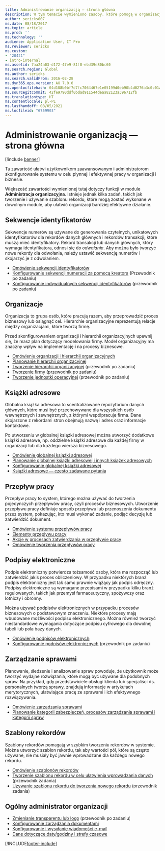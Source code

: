 ```yaml
---
title: Administrowanie organizacją — strona główna
description: W tym temacie wymieniono zasoby, które pomogą w organizacji.
author: sericks007
ms.date: 08/18/2017
ms.topic: article
ms.prod: ''
ms.technology: ''
audience: Application User, IT Pro
ms.reviewer: sericks
ms.custom:
- "20421"
- intro-internal
ms.assetid: 7aa24a03-d172-47e9-81f8-ebd39e80bc60
ms.search.region: Global
ms.author: sericks
ms.search.validFrom: 2016-02-28
ms.dyn365.ops.version: AX 7.0.0
ms.openlocfilehash: 04d188b0bf7d7fc7064467e1e05199d0eb90b4d0276a3c0c01ad8f9be78e76e8
ms.sourcegitcommit: 42fe9790ddf0bdad911544deaa82123a396712fb
ms.translationtype: HT
ms.contentlocale: pl-PL
ms.lasthandoff: 08/05/2021
ms.locfileid: "6759903"
---
```

# <a name="organization-administration-home-page"></a>Administrowanie organizacją — strona główna

[!include [banner](../includes/banner.md)]

Ta zawartość ułatwi użytkownikom zaawansowanym i administratorom skonfigurowanie systemu w celu płynnej i efektywnej pracy w organizacji i biznesie.

Większość zawartości wymienionej tutaj dotyczy funkcji w module **Administracja organizacyjna**. Istnieje jednak kilka zadań, takich jak tworzenie i używanie szablonu rekordu, które mogą zostać wykonane w dowolnym module, aby ułatwić organizacji bardziej efektywne działanie.

## <a name="number-sequences"></a>Sekwencje identyfikatorów

Sekwencje numerów są używane do generowania czytelnych, unikatowych identyfikatorów dla rekordów danych głównych i rekordów transakcji, które muszą mieć identyfikatory. Rekord transakcji lub danych głównych, który wymaga identyfikatora, odnosi się do *odwołania*. Aby można było tworzyć nowe rekordy dla odwołania, należy ustawić sekwencję numerów i skojarzyć je z odwołaniem.

- [Omówienie sekwencji identyfikatorów](number-sequence-overview.md)
- [Konfigurowanie sekwencji numeracji za pomocą kreatora](tasks/set-up-number-sequences-wizard.md) (Przewodnik po zadaniu)
- [Konfigurowanie indywidualnych sekwencji identyfikatorów](tasks/set-up-number-sequences-individual-basis.md) (przewodnik po zadaniu)

## <a name="organizations"></a>Organizacje

Organizacja to grupa osób, które pracują razem, aby przeprowadzić proces biznesowy lub osiągnąć cel. Hierarchie organizacyjne reprezentują relacje między organizacjami, które tworzą firmę.

Przed skonfigurowaniem organizacji i hierarchii organizacyjnych upewnij się, że masz plan dotyczący modelowania firmy. Model organizacyjny ma znaczny wpływ na implementację i na procesy biznesowe.

- [Omówienie organizacji i hierarchii organizacyjnych](organizations-organizational-hierarchies.md)
- [Planowanie hierarchii organizacyjnej](plan-organizational-hierarchy.md)
- [Tworzenie hierarchii organizacyjnej](tasks/create-organization-hierarchy.md) (przewodnik po zadaniu)
- [Tworzenie firmy](tasks/create-legal-entity.md) (przewodnik po zadaniu)
- [Tworzenie jednostki operacyjnej](tasks/create-operating-unit.md) (przewodnik po zadaniu)

## <a name="address-books"></a>Książki adresowe

Globalna książka adresowa to scentralizowane repozytorium danych głównych, które musi być przechowywane dla wszystkich osób wewnętrznych i zewnętrznych, z którymi współpracuje firma. Dane skojarzone z rekordami stron obejmują nazwę i adres oraz informacje kontaktowe.

Po utworzeniu w globalnej książki adresowej można utworzyć dodatkowe książki adresowe, np. oddzielne książki adresowe dla każdej firmy w organizacji lub dla każdego wiersza biznesowego.

- [Omówienie globalnej książki adresowej](overview-global-address-book.md)
- [Planowanie globalnej książki adresowej i innych książek adresowych](plan-configuration-global-address-book-additional-address-books.md)
- [Konfigurowanie globalnej książki adresowej](tasks/configure-global-address-book.md)
- [Książki adresowe — często zadawane pytania](qa-address-books.md)

## <a name="workflow"></a>Przepływ pracy

Przepływ pracy to system, którego można używać do tworzenia pojedynczych przepływów pracy, czyli procesów biznesowych. Utworzenie przepływu pracy definiuje sposób przepływu lub przenoszenia dokumentu przez system, pokazując, kto musi wykonać zadanie, podjąć decyzję lub zatwierdzić dokument.

- [Omówienie systemu przepływów pracy](overview-workflow-system.md)
- [Elementy przepływu pracy](workflow-elements.md)
- [Akcje w procesach zatwierdzania w przepływie pracy](workflow-actions.md)
- [Omówienie tworzenia przepływów pracy](create-workflow.md)

## <a name="electronic-signatures"></a>Podpisy elektroniczne

Podpis elektroniczny potwierdza tożsamość osoby, która ma rozpocząć lub zatwierdzić jakiś proces obliczeniowy. W przypadku niektórych branż podpis elektroniczny jest tak samo prawnie wiążący jak podpis odręczny. Podpisy elektroniczne są wymagane przepisami w przypadku kilku branż regulowanych, takich jak przemysł farmaceutyczny, spożywczy oraz lotniczy i obronny.

Można używać podpisów elektronicznych w przypadku procesów biznesowych o podstawowym znaczeniu. Niektóre procesy mają wbudowane możliwości podpisu elektronicznego. Można również tworzyć niestandardowe wymagania dotyczące podpisu cyfrowego dla dowolnej tabeli lub pola bazy danych.

- [Omówienie podpisów elektronicznych](electronic-signature-overview.md)
- [Konfigurowanie podpisów elektronicznych](tasks/set-up-electronic-signatures.md) (przewodnik po zadaniu)

## <a name="case-management"></a>Zarządzanie sprawami

Planowanie, śledzenie i analizowanie spraw powoduje, że użytkownik może tworzyć wydajne rozwiązania, które mogą być używane dla podobnych spraw. Na przykład, gdy przedstawiciele obsługi klienta lub specjaliści ds. personalnych tworzą sprawy, znajdują informacje w artykułach merytorycznych, ułatwiające pracę ze sprawami i ich efektywnego rozwiązywania.

- [Omówienie zarządzania sprawami](cases.md)
- [Planowanie kategorii zabezpieczeń, procesów zarządzania sprawami i kategorii spraw](plan-case-management.md)

## <a name="record-templates"></a>Szablony rekordów

Szablony rekordów pomagają w szybkim tworzeniu rekordów w systemie. Można utworzyć szablon rekordu, tak aby wartości pól, które są często używane, nie musiały być jawnie wprowadzane dla każdego nowego rekordu.

- [Omówienie szablonów rekordów](record-templates.md)
- [Tworzenie szablonu rekordu w celu ułatwienia wprowadzania danych](../../dev-itpro/data-entities/tasks/create-record-template-facilitate-data-entry.md) (przewodnik zadania)
- [Używanie szablonu rekordu do tworzenia nowego rekordu](../../dev-itpro/data-entities/tasks/use-record-template-new-record.md) (przewodnik zadania)

## <a name="general-organization-administration"></a>Ogólny administrator organizacji

- [Zmienianie transparentu lub logo](../get-started/tasks/change-banner-or-logo.md) (przewodnik po zadaniu)
- [Konfigurowanie zarządzania dokumentami](configure-document-management.md)
- [Konfigurowanie i wysyłanie wiadomości e-mail](configure-email.md)
- [Dane dotyczące daty/godziny i strefy czasowe](date-time-zones.md)


[!INCLUDE[footer-include](../../../includes/footer-banner.md)]